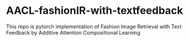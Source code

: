 # AACL-fashionIR-with-textfeedback
This repo is pytorch implementation of Fashion Image Retrieval with Text Feedback by Additive Attention Compositional Learning
